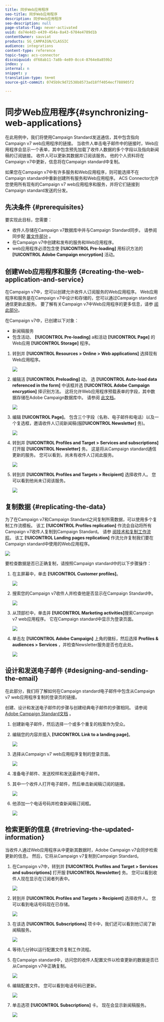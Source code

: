 ```yaml
---
title: 同步Web应用程序
seo-title: 同步Web应用程序
description: 同步Web应用程序
seo-description: null
page-status-flag: never-activated
uuid: da74e4d3-e439-454a-8a43-6784e4789d1b
contentOwner: sauviat
products: SG_CAMPAIGN/CLASSIC
audience: integrations
content-type: reference
topic-tags: acs-connector
discoiquuid: df68ab11-7a8b-4e89-8cc4-8764e8a859b2
index: y
internal: n
snippet: y
translation-type: tm+mt
source-git-commit: 0745b9c9d72538b8573ad18ff4054ecf788905f2

---
```



# 同步Web应用程序{#synchronizing-web-applications}

在此用例中，我们将使用Campaign Standard发送通信，其中包含指向Campaign v7 web应用程序的链接。 当收件人单击电子邮件中的链接时，Web应用程序会显示一个表单，其中包含预先加载了收件人数据的多个字段以及指向新闻稿的订阅链接。 收件人可以更新其数据并订阅该服务。 他的个人资料将在Campaign v7中更新，信息将在Campaign standard中复制。

如果您在Campaign v7中有许多服务和Web应用程序，则可能选择不在Campaign standard中重新创建所有服务和Web应用程序。 ACS Connector允许您使用所有现有的Campaign v7 web应用程序和服务，并将它们链接到Campaign standard发送的分发。

## 先决条件 {#prerequisites}

要实现此目标，您需要：

* 收件人存储在Campaign v7数据库中并与Campaign Standard同步。 请参阅同步配 [置文件部分](../../integrations/using/synchronizing-profiles.md) 。
* 在Campaign v7中创建和发布的服务和Web应用程序。
* web应用程序必须包含使 **[!UICONTROL Pre-loading]** 用标识方法的 **[!UICONTROL Adobe Campaign encryption]** 活动。

## 创建Web应用程序和服务 {#creating-the-web-application-and-service}

在Campaign v7中，您可以创建允许收件人订阅服务的Web应用程序。 Web应用程序和服务是在Campaign v7中设计和存储的，您可以通过Campaign standard通信更新此服务。 要了解有关Campaign v7中Web应用程序的更多信息，请参 [阅此部分](../../web/using/adding-fields-to-a-web-form.md#subscription-checkboxes)。

在Campaign v7中，已创建以下对象：

* 新闻稿服务
* 包含活动、 **[!UICONTROL Pre-loading]** a和活动 **[!UICONTROL Page]** 的Web应用 **[!UICONTROL Storage]** 程序。

1. 转到并 **[!UICONTROL Resources > Online > Web applications]** 选择现有Web应用程序。

   ![](assets/acs_connect_lp_2.png)

1. 编辑活 **[!UICONTROL Preloading]** 动。 选 **[!UICONTROL Auto-load data referenced in the form]** 中该框并选 **[!UICONTROL Adobe Campaign encryption]** 择识别方法。 这将允许Web应用程序预载表单的字段，其中数据存储在Adobe Campaign数据库中。 请参阅 [此文档](../../web/using/publishing-a-web-form.md#pre-loading-the-form-data)。

   ![](assets/acs_connect_lp_4.png)

1. 编辑 **[!UICONTROL Page]**。 包含三个字段（名称、电子邮件和电话）以及一个复选框，邀请收件人订阅新闻稿(服&#x200B;**[!UICONTROL Newsletter]** 务)。

   ![](assets/acs_connect_lp_3.png)

1. 转到并 **[!UICONTROL Profiles and Target > Services and subscriptions]** 打开服 **[!UICONTROL Newsletter]** 务。 这是将从Campaign standard通信更新的服务。 您可以看到，尚未有收件人订阅此服务。

   ![](assets/acs_connect_lp_5.png)

1. 转到并 **[!UICONTROL Profiles and Targets > Recipient]** 选择收件人。 您可以看到他尚未订阅该服务。

   ![](assets/acs_connect_lp_6.png)

## 复制数据 {#replicating-the-data}

为了在Campaign v7和Campaign Standard之间复制所需数据，可以使用多个复制工作流模板。 该工 **[!UICONTROL Profiles replication]** 作流会自动将所有Campaign v7收件人复制到Campaign Standard。 请参 [阅技术和复制工作流程](../../integrations/using/acs-connector-principles-and-data-cycle.md#technical-and-replication-workflows)。 该工 **[!UICONTROL Landing pages replication]** 作流允许复制我们要在Campaign standard中使用的Web应用程序。

![](assets/acs_connect_lp_1.png)

要检查数据是否已正确复制，请按照Campaign standard中的以下步骤操作：

1. 在主屏幕中，单击 **[!UICONTROL Customer profiles]**。

   ![](assets/acs_connect_lp_7.png)

1. 搜索您的Campaign v7收件人并检查他是否显示在Campaign Standard中。

   ![](assets/acs_connect_lp_8.png)

1. 从顶部栏中，单击并 **[!UICONTROL Marketing activities]**&#x200B;搜索Campaign v7 web应用程序。 它在Campaign standard中显示为登录页面。

   ![](assets/acs_connect_lp_9.png)

1. 单击左 **[!UICONTROL Adobe Campaign]** 上角的徽标，然后选择 **Profiles &amp; audiences > Services** ，并检查Newsletter服务是否也在此处。

   ![](assets/acs_connect_lp_10.png)

## 设计和发送电子邮件 {#designing-and-sending-the-email}

在此部分，我们将了解如何在Campaign standard电子邮件中包含从Campaign v7 web应用程序复制的登录页的链接。

创建、设计和发送电子邮件的步骤与创建经典电子邮件的步骤相同。 请参阅 [Adobe Campaign Standard文档](https://helpx.adobe.com/support/campaign/standard.html) 。

1. 创建新电子邮件，然后选择一个或多个重复的档案作为受众。
1. 编辑您的内容并插入 **[!UICONTROL Link to a landing page]**。

   ![](assets/acs_connect_lp_12.png)

1. 选择从Campaign v7 web应用程序复制的登录页面。

   ![](assets/acs_connect_lp_13.png)

1. 准备电子邮件、发送校样和发送最终电子邮件。
1. 其中一个收件人打开电子邮件，然后单击新闻稿订阅的链接。

   ![](assets/acs_connect_lp_14.png)

1. 他添加一个电话号码并检查新闻稿订阅框。

   ![](assets/acs_connect_lp_15.png)

## 检索更新的信息 {#retrieving-the-updated-information}

当收件人通过Web应用程序从中更新其数据时，Adobe Campaign v7会同步检索更新的信息。 然后，它将从Campaign v7复制到Campaign Standard。

1. 在Campaign v7中，转到并 **[!UICONTROL Profiles and Target > Services and subscriptions]** 打开服 **[!UICONTROL Newsletter]** 务。 您可以看到收件人现在显示在订阅者列表中。

   ![](assets/acs_connect_lp_16.png)

1. 转到并 **[!UICONTROL Profiles and Targets > Recipient]** 选择收件人。 您可以看到电话号码现在已存储。

   ![](assets/acs_connect_lp_17.png)

1. 在该选 **[!UICONTROL Subscriptions]** 项卡中，我们还可以看到他订阅了新闻稿服务。

   ![](assets/acs_connect_lp_18.png)

1. 等待几分钟以运行配置文件复制工作流程。
1. 在Campaign standard中，访问您的收件人配置文件以检查更新的数据是否已从Campaign v7中正确复制。

   ![](assets/acs_connect_lp_19.png)

1. 编辑配置文件。 您可以看到电话号码已更新。

   ![](assets/acs_connect_lp_20.png)

1. 单击选项 **[!UICONTROL Subscriptions]** 卡。 现在会显示新闻稿服务。

   ![](assets/acs_connect_lp_21.png)

